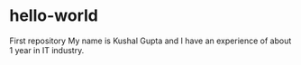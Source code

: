 # hello-world
First repository
My name is Kushal Gupta and I have an experience of about 1 year in IT industry.
